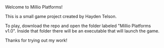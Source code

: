 Welcome to Millio Platforms!

This is a small game project created by Hayden Telson.

To play, download the repo and open the folder labeled "Millio Platforms v1.0". Inside that folder there will be an executable that will launch the game.

Thanks for trying out my work!

